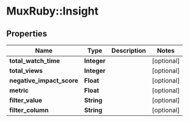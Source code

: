 # MuxRuby::Insight

## Properties
Name | Type | Description | Notes
------------ | ------------- | ------------- | -------------
**total_watch_time** | **Integer** |  | [optional] 
**total_views** | **Integer** |  | [optional] 
**negative_impact_score** | **Float** |  | [optional] 
**metric** | **Float** |  | [optional] 
**filter_value** | **String** |  | [optional] 
**filter_column** | **String** |  | [optional] 


